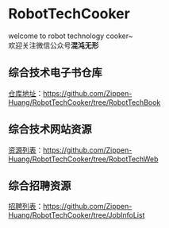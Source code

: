 # RobotTechCooker  
welcome to robot technology cooker~  
欢迎关注微信公众号**混沌无形**  
## 综合技术电子书仓库  
[仓库地址](https://github.com/Zippen-Huang/RobotTechCooker/tree/RobotTechBook)：https://github.com/Zippen-Huang/RobotTechCooker/tree/RobotTechBook    

## 综合技术网站资源  
[资源列表](https://github.com/Zippen-Huang/RobotTechCooker/tree/RobotTechWeb)：https://github.com/Zippen-Huang/RobotTechCooker/tree/RobotTechWeb    

## 综合招聘资源  
[招聘列表](https://github.com/Zippen-Huang/RobotTechCooker/tree/JobInfoList)：https://github.com/Zippen-Huang/RobotTechCooker/tree/JobInfoList  


